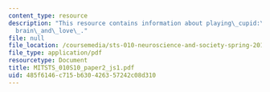 ```yaml
---
content_type: resource
description: "This resource contains information about playing\_cupid:\_on\_the\_\
  brain\_and\_love\_."
file: null
file_location: /coursemedia/sts-010-neuroscience-and-society-spring-2010/485f6146c715b630426357242c08d310_MITSTS_010S10_paper2_js1.pdf
file_type: application/pdf
resourcetype: Document
title: MITSTS_010S10_paper2_js1.pdf
uid: 485f6146-c715-b630-4263-57242c08d310
---
```

